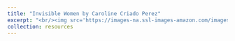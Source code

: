 ```yaml
---
title: "Invisible Women by Caroline Criado Perez"
excerpt: "<br/><img src='https://images-na.ssl-images-amazon.com/images/I/71db66ZoJdL.jpg'>"
collection: resources
---
```


